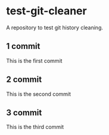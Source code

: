 # test-git-cleaner
A repository to test git history cleaning. 


## 1 commit

This is the first commit 

## 2 commit

This is the second commit

## 3 commit
This is the third commit
